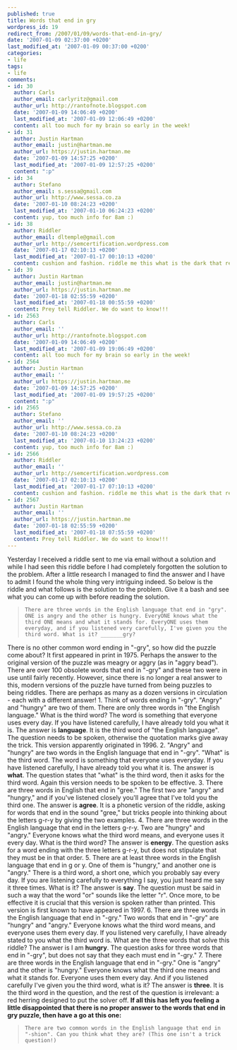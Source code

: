 ```yaml
---
published: true
title: Words that end in gry
wordpress_id: 19
redirect_from: /2007/01/09/words-that-end-in-gry/
date: '2007-01-09 02:37:00 +0200'
last_modified_at: '2007-01-09 00:37:00 +0200'
categories:
- life
tags:
- life
comments:
- id: 30
  author: Carls
  author_email: carlyritz@gmail.com
  author_url: http://rantofnote.blogspot.com
  date: '2007-01-09 14:06:49 +0200'
  last_modified_at: '2007-01-09 12:06:49 +0200'
  content: all too much for my brain so early in the week!
- id: 31
  author: Justin Hartman
  author_email: justin@hartman.me
  author_url: https://justin.hartman.me
  date: '2007-01-09 14:57:25 +0200'
  last_modified_at: '2007-01-09 12:57:25 +0200'
  content: ":p"
- id: 34
  author: Stefano
  author_email: s.sessa@gmail.com
  author_url: http://www.sessa.co.za
  date: '2007-01-10 08:24:23 +0200'
  last_modified_at: '2007-01-10 06:24:23 +0200'
  content: yup, too much info for 8am :)
- id: 38
  author: Riddler
  author_email: dltemple@gmail.com
  author_url: http://semcertification.wordpress.com
  date: '2007-01-17 02:10:13 +0200'
  last_modified_at: '2007-01-17 00:10:13 +0200'
  content: cushion and fashion. riddle me this what is the dark that reveals the light?
- id: 39
  author: Justin Hartman
  author_email: justin@hartman.me
  author_url: https://justin.hartman.me
  date: '2007-01-18 02:55:59 +0200'
  last_modified_at: '2007-01-18 00:55:59 +0200'
  content: Prey tell Riddler. We do want to know!!!
- id: 2563
  author: Carls
  author_email: ''
  author_url: http://rantofnote.blogspot.com
  date: '2007-01-09 14:06:49 +0200'
  last_modified_at: '2007-01-09 19:06:49 +0200'
  content: all too much for my brain so early in the week!
- id: 2564
  author: Justin Hartman
  author_email: ''
  author_url: https://justin.hartman.me
  date: '2007-01-09 14:57:25 +0200'
  last_modified_at: '2007-01-09 19:57:25 +0200'
  content: ":p"
- id: 2565
  author: Stefano
  author_email: ''
  author_url: http://www.sessa.co.za
  date: '2007-01-10 08:24:23 +0200'
  last_modified_at: '2007-01-10 13:24:23 +0200'
  content: yup, too much info for 8am :)
- id: 2566
  author: Riddler
  author_email: ''
  author_url: http://semcertification.wordpress.com
  date: '2007-01-17 02:10:13 +0200'
  last_modified_at: '2007-01-17 07:10:13 +0200'
  content: cushion and fashion. riddle me this what is the dark that reveals the light?
- id: 2567
  author: Justin Hartman
  author_email: ''
  author_url: https://justin.hartman.me
  date: '2007-01-18 02:55:59 +0200'
  last_modified_at: '2007-01-18 07:55:59 +0200'
  content: Prey tell Riddler. We do want to know!!!
---
```

Yesterday I received a riddle sent to me via email without a solution and while I had seen this riddle before I had completely forgotten the solution to the problem. After a little research I managed to find the answer and I have to admit I found the whole thing very intriguing indeed. So below is the riddle and what follows is the solution to the problem. Give it a bash and see what you can come up with before reading the solution.
<blockquote><code>There are three words in the English language that end in "gry". ONE is angry and the other is hungry. EveryONE knows what the third ONE means and what it stands for. EveryONE uses them everyday, and if you listened very carefully, I've given you the third word. What is it? _______gry?</code>
</blockquote>
<!--more-->
There is no other common word ending in "-gry", so how did the puzzle come about? It first appeared in print in 1975.
Perhaps the answer to the original version of the puzzle was meagry or aggry (as in "aggry bead"). There are over 100 obsolete words that end in "-gry" and these two were in use until fairly recently. However, since there is no longer a real answer to this, modern versions of the puzzle have turned from being puzzles to being riddles. There are perhaps as many as a dozen versions in circulation - each with a different answer!
1. Think of words ending in "-gry". "Angry" and "hungry" are two of them. There are only three words in "the English language." What is the third word? The word is something that everyone uses every day. If you have listened carefully, I have already told you what it is.
The answer is <strong>language</strong>.
It is the third word of "the English language". The question needs to be spoken, otherwise the quotation marks give away the trick. This version apparently originated in 1996. 
2. "Angry" and "hungry" are two words in the English language that end in "-gry". "What" is the third word. The word is something that everyone uses everyday. If you have listened carefully, I have already told you what it is.
The answer is <strong>what</strong>.
The question states that "what" is the third word, then it asks for the third word. Again this version needs to be spoken to be effective. 
3. There are three words in English that end in "gree." The first two are "angry" and "hungry," and if you've listened closely you'll agree that I've told you the third one.
The answer is <strong>agree</strong>.
It is a phonetic version of the riddle, asking for words that end in the sound "gree," but tricks people into thinking about the letters g-r-y by giving the two examples. 
4. There are three words in the English language that end in the letters g-r-y. Two are "hungry" and "angry." Everyone knows what the third word means, and everyone uses it every day. What is the third word?
The answer is <strong>energy</strong>.
The question asks for a word ending with the three letters g-r-y, but does not stipulate that they must be in that order. 
5. There are at least three words in the English language that end in g or y. One of them is "hungry," and another one is "angry." There is a third word, a short one, which you probably say every day. If you are listening carefully to everything I say, you just heard me say it three times. What is it?
The answer is <strong>say</strong>.
The question must be said in such a way that the word "or" sounds like the letter "r". Once more, to be effective it is crucial that this version is spoken rather than printed. This version is first known to have appeared in 1997. 
6. There are three words in the English language that end in "-gry." Two words that end in "-gry" are "hungry" and "angry." Everyone knows what the third word means, and everyone uses them every day. If you listened very carefully, I have already stated to you what the third word is. What are the three words that solve this riddle?
The answer is I am <strong>hungry</strong>.
The question asks for three words that end in "-gry", but does not say that they each must end in "-gry." 
7. There are three words in the English language that end in "-gry." One is "angry" and the other is "hungry." Everyone knows what the third one means and what it stands for. Everyone uses them every day. And if you listened carefully I've given you the third word, what is it?
The answer is <strong>three</strong>.
It is the third word in the question, and the rest of the question is irrelevant: a red herring designed to put the solver off. 
<strong>If all this has left you feeling a little disappointed that there is no proper answer to the words that end in gry puzzle, then have a go at this one:</strong>
<blockquote><code>There are two common words in the English language that end in "-shion". Can you think what they are? (This one isn't a trick question!)</code>
</blockquote>
